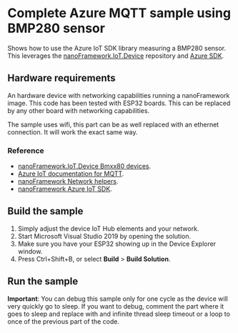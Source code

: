 # Complete Azure MQTT sample using BMP280 sensor

Shows how to use the Azure IoT SDK library measuring a BMP280 sensor. This leverages the [nanoFramework.IoT.Device](https://github.com/nanoframework/nanoFramework.IoT.Device) repository and [Azure SDK](https://github.com/nanoframework/nanoFramework.Azure.Devices).

## Hardware requirements

An hardware device with networking capabilities running a nanoFramework image. 
This code has been tested with ESP32 boards. This can be replaced by any other board with networking capabilities.

The sample uses wifi, this part can be as well replaced with an ethernet connection. It will work the exact same way.

### Reference

- [nanoFramework.IoT.Device Bmxx80 devices](https://github.com/nanoframework/nanoFramework.IoT.Device/tree/develop/devices/Bmxx80).
- [Azure IoT documentation for MQTT](https://docs.microsoft.com/en-us/azure/iot-hub/iot-hub-mqtt-support).
- [nanoFramework Network helpers](https://github.com/nanoframework/Windows.Devices.WiFi).
- [nanoFramework Azure IoT SDK](https://github.com/nanoframework/nanoFramework.Azure.Devices).

## Build the sample

1. Simply adjust the device IoT Hub elements and your network.
2. Start Microsoft Visual Studio 2019 by opening the solution.
3. Make sure you have your ESP32 showing up in the Device Explorer window.
4. Press Ctrl+Shift+B, or select **Build** \> **Build Solution**.

## Run the sample

**Important**: You can debug this sample only for one cycle as the device will very quickly go to sleep. If you want to debug, comment the part where it goes to sleep and replace with and infinite thread sleep timeout or a loop to once of the previous part of the code.

